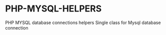 # PHP-MYSQL-HELPERS
PHP MYSQL database connections helpers
Single class for Mysql database connection

